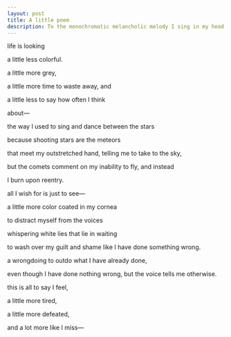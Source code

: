 ```yaml
---
layout: post
title: A little poem
description: To the monochromatic melancholic melody I sing in my head
---
```

life is looking

a little less colorful.

a little more grey,

a little more time to waste away, and

a little less to say how often I think

about—

the way I used to sing and dance between the stars

because shooting stars are the meteors

that meet my outstretched hand, telling me to take to the sky,

but the comets comment on my inability to fly, and instead

I burn upon reentry.

all I wish for is just to see—

a little more color coated in my cornea

to distract myself from the voices

whispering white lies that lie in waiting

to wash over my guilt and shame like I have done something wrong.

a wrongdoing to outdo what I have already done,

even though I have done nothing wrong, but the voice tells me otherwise.

this is all to say I feel,

a little more tired,

a little more defeated,

and a lot more like I miss—
